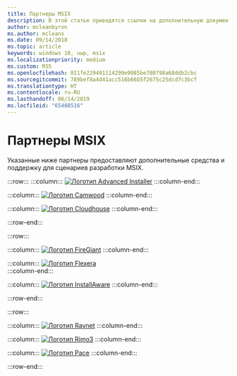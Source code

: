 ```yaml
---
title: Партнеры MSIX
description: В этой статье приводятся ссылки на дополнительную документацию по средствам и поддержке MSIX от наших доверенных партнеров.
author: mcleanbyron
ms.author: mcleans
ms.date: 09/14/2018
ms.topic: article
keywords: windows 10, uwp, msix
ms.localizationpriority: medium
ms.custom: RS5
ms.openlocfilehash: 011fe229491114299e9085be780798a68ddb2cbc
ms.sourcegitcommit: 789bef8a4d41acc516b66b5f2675c25dcd7c3bcf
ms.translationtype: HT
ms.contentlocale: ru-RU
ms.lasthandoff: 06/14/2019
ms.locfileid: "65488516"
---
```

# <a name="msix-partners"></a>Партнеры MSIX

Указанные ниже партнеры предоставляют дополнительные средства и поддержку для сценариев разработки MSIX.

:::row:::
:::column:::
[![Логотип Advanced Installer](images/AdvancedInstaller_Logo.png)](https://www.advancedinstaller.com/desktop-bridge)
:::column-end:::

:::column:::
[![Логотип Camwood](images/Camwood_Logo_2.png)](http://camwood.com/windows-10/)
:::column-end:::

:::column:::
[![Логотип Cloudhouse](images/CloudHouse_Logo.png)](https://cloudhouse.com/msixpr)
:::column-end:::

:::row-end:::

:::row:::

:::column:::
[![Логотип FireGiant](images/FireGiant_Logo.png)](https://www.firegiant.com/r/msix/)
:::column-end:::

:::column:::
[![Логотип Flexera](images/Flexera_Logo.png)](https://www.flexera.com/company/news/press-releases/Flexera-Launches-Support-for-Microsofts-MSIX.html)    
:::column-end:::

:::column:::
[![Логотип InstallAware](images/installAware_logo.png)](https://www.installaware.com/msix.htm)
:::column-end:::

:::row-end:::

:::row:::

:::column:::
[![Логотип Raynet](images/RayPackStudio_Logo_offset.png)](https://raynet.de/en/msix/)
:::column-end:::

:::column:::
[![Логотип Rimo3](images/Rimo3_Logo.png)](https://rimo3.com/activ/)
:::column-end:::

:::column:::
[![Логотип Pace](images/Pace_Logo.png)](https://pacesuite.com/convert-exe-to-msix/)
:::column-end:::

:::row-end:::


<!--
    :::column:::
     [![Apptimized logo](images/Apptimized_Logo.png)](https://www.apptimized.com/solutions/)  
    :::column-end:::
-->

<!--
    :::column:::
    [![Emco logo](images/EMCO_Software_Logo.png)](https://emcosoftware.com/msi-package-builder)
    :::column-end:::
-->
